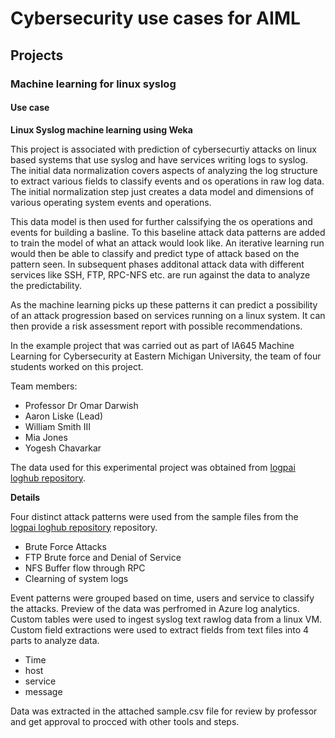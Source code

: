 # Cybersecurity use cases for AIML

## Projects

### Machine learning for linux syslog 

#### Use case
<strong> Linux Syslog machine learning using Weka </strong>

This project is associated with prediction of cybersecurtiy attacks on linux based systems that use syslog and have services writing logs to syslog. The initial data normalization covers aspects of analyzing the log structure to extract various fields to classify events and os operations in raw log data. The initial normalization step just creates a data model and dimensions of various operating system events and operations.

This data model is then used for further calssifying the os operations and events for building a basline. To this baseline attack data patterns are added to train the model of what an attack would look like. An iterative learning run would then be able to classify and predict type of attack based on the pattern seen. In subsequent   phases additonal attack data with different services like SSH, FTP, RPC-NFS etc. are run against the data to analyze the predictability.

As the machine learning picks up these patterns it can predict a possibility of an attack progression based on services running on a linux system. It can then provide a risk assessment report with possible recommendations.

In the example project that was carried out as part of IA645 Machine Learning for Cybersecurity at Eastern Michigan University, the team of four students worked on this project.

Team members:
- Professor Dr Omar Darwish
- Aaron Liske (Lead)
- William Smith III
- Mia Jones
- Yogesh Chavarkar
 
The data used for this experimental project was obtained from [logpai loghub repository](https://github.com/logpai/loghub).


<strong> Details </strong>

Four distinct attack patterns were used from the sample files from the [logpai loghub repository](https://github.com/logpai/loghub) repository.

- Brute Force Attacks
- FTP Brute force and Denial of Service
- NFS Buffer flow through RPC
- Clearning of system logs

Event patterns were grouped based on time, users and service to classify the attacks. Preview of the data was perfromed in Azure log analytics. Custom tables were used to ingest syslog text rawlog data from a linux VM.  Custom field extractions were used to extract fields from text files into 4 parts to analyze data.

- Time
- host
- service
- message

Data was extracted in the attached sample.csv file for review by professor and get approval to procced with other tools and steps.
